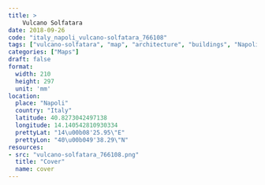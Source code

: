 ```yaml
---
title: > 
    Vulcano Solfatara
date: 2018-09-26
code: "italy_napoli_vulcano-solfatara_766108"
tags: ["vulcano-solfatara", "map", "architecture", "buildings", "Napoli", "Italy"]
categories: ["Maps"]
draft: false
format:
  width: 210
  height: 297
  unit: 'mm'
location:
  place: "Napoli"
  country: "Italy"
  latitude: 40.8273042497138
  longitude: 14.140542810930334
  prettyLat: "14\u00b08'25.95\"E"
  prettyLon: "40\u00b049'38.29\"N"
resources:
- src: "vulcano-solfatara_766108.png"
  title: "Cover"
  name: cover
---
```

